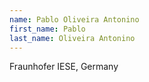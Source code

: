 ```yaml
---
name: Pablo Oliveira Antonino
first_name: Pablo
last_name: Oliveira Antonino
---
```


Fraunhofer IESE, Germany
